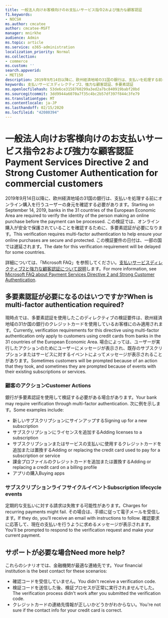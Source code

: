 ```yaml
---
title: 一般法人向けお客様向けのお支払いサービス指令2および強力な顧客認証
f1.keywords:
- NOCSH
ms.author: cmcatee
author: cmcatee-MSFT
manager: mnirkhe
audience: Admin
ms.topic: article
ms.service: o365-administration
localization_priority: Normal
ms.collection:
- commerce
ms.custom: ''
search.appverid:
- MET150
description: 2019年9月14日以降に、欧州経済地域の31国の銀行は、支払いを処理する前にオンライン購入を行うユーザーの身元を確認する必要があります。
keywords: 支払いサービスディレクティブ2、強力な顧客認証、多要素認証
ms.openlocfilehash: 53de6ce3158760299a3ed2a7bc840919babf20bd
ms.sourcegitcommit: 3dd9944a6070a7f35c4bc2b57df397f844c3fe79
ms.translationtype: MT
ms.contentlocale: ja-JP
ms.lasthandoff: 02/15/2020
ms.locfileid: "42080394"
---
```

# <a name="payment-services-directive-2-and-strong-customer-authentication-for-commercial-customers"></a><span data-ttu-id="e8792-104">一般法人向けお客様向けのお支払いサービス指令2および強力な顧客認証</span><span class="sxs-lookup"><span data-stu-id="e8792-104">Payment Services Directive 2 and Strong Customer Authentication for commercial customers</span></span>

<span data-ttu-id="e8792-105">2019年9月14日以降に、欧州経済地域の31国の銀行は、支払いを処理する前にオンライン購入を行うユーザーの身元を確認する必要があります。</span><span class="sxs-lookup"><span data-stu-id="e8792-105">Starting on September 14, 2019, banks in the 31 countries of the European Economic Area are required to verify the identity of the person making an online purchase before the payment can be processed.</span></span> <span data-ttu-id="e8792-106">この検証では、オンライン購入が安全で保護されていることを確認するために、多要素認証が必要になります。</span><span class="sxs-lookup"><span data-stu-id="e8792-106">This verification requires multi-factor authentication to help ensure your online purchases are secure and protected.</span></span> <span data-ttu-id="e8792-107">この検証要件の日付は、一部の国では遅延されます。</span><span class="sxs-lookup"><span data-stu-id="e8792-107">The date for this verification requirement will be delayed for some countries.</span></span> 

<span data-ttu-id="e8792-108">詳細については、「Microsoft FAQ」を参照してください。[支払いサービスディレクティブ2と強力な顧客認証について説明](https://support.microsoft.com/help/4517854/microsoft-account-open-banking-customer-authentication)します。</span><span class="sxs-lookup"><span data-stu-id="e8792-108">For more information, see [Microsoft FAQ about Payment Services Directive 2 and Strong Customer Authentication](https://support.microsoft.com/help/4517854/microsoft-account-open-banking-customer-authentication).</span></span>

## <a name="when-is-multi-factor-authentication-required"></a><span data-ttu-id="e8792-109">多要素認証が必要になるのはいつですか?</span><span class="sxs-lookup"><span data-stu-id="e8792-109">When is multi-factor authentication required?</span></span>

<span data-ttu-id="e8792-110">現時点では、多要素認証を使用したこのディレクティブの検証要件は、欧州経済地域の31か国の銀行のクレジットカードを使用しているお客様にのみ適用されます。</span><span class="sxs-lookup"><span data-stu-id="e8792-110">Currently, verification requirements for this directive using multi-factor authentication only apply to customers using credit cards from banks in the 31 countries of the European Economic Area.</span></span> <span data-ttu-id="e8792-111">場合によっては、ユーザーが実行したアクションのためにユーザーにメッセージが表示され、既存のサブスクリプションまたはサービスに対するイベントによってメッセージが表示されることがあります。</span><span class="sxs-lookup"><span data-stu-id="e8792-111">Sometimes customers will be prompted because of an action that they took, and sometimes they are prompted because of events with their existing subscriptions or services.</span></span>

### <a name="customer-actions"></a><span data-ttu-id="e8792-112">顧客のアクション</span><span class="sxs-lookup"><span data-stu-id="e8792-112">Customer Actions</span></span>

<span data-ttu-id="e8792-113">銀行が多要素認証を使用して検証する必要がある場合があります。</span><span class="sxs-lookup"><span data-stu-id="e8792-113">Your bank may require verification through multi-factor authentication.</span></span> <span data-ttu-id="e8792-114">次に例を示します。</span><span class="sxs-lookup"><span data-stu-id="e8792-114">Some examples include:</span></span>
- <span data-ttu-id="e8792-115">新しいサブスクリプションにサインアップする</span><span class="sxs-lookup"><span data-stu-id="e8792-115">Signing up for a new subscription</span></span>
- <span data-ttu-id="e8792-116">サブスクリプションにライセンスを追加する</span><span class="sxs-lookup"><span data-stu-id="e8792-116">Adding licenses to a subscription</span></span>
- <span data-ttu-id="e8792-117">サブスクリプションまたはサービスの支払いに使用するクレジットカードを追加または置換する</span><span class="sxs-lookup"><span data-stu-id="e8792-117">Adding or replacing the credit card used to pay for a subscription or service</span></span>
- <span data-ttu-id="e8792-118">課金プロファイルのクレジットカードを追加または置換する</span><span class="sxs-lookup"><span data-stu-id="e8792-118">Adding or replacing a credit card on a billing profile</span></span>
- <span data-ttu-id="e8792-119">アプリの購入</span><span class="sxs-lookup"><span data-stu-id="e8792-119">Buying apps</span></span>

### <a name="subscription-lifecycle-events"></a><span data-ttu-id="e8792-120">サブスクリプションライフサイクルイベント</span><span class="sxs-lookup"><span data-stu-id="e8792-120">Subscription lifecycle events</span></span>

<span data-ttu-id="e8792-121">定期的な支払いに対する請求は失敗する可能性があります。</span><span class="sxs-lookup"><span data-stu-id="e8792-121">Charges for recurring payments might fail.</span></span> <span data-ttu-id="e8792-122">その場合は、手順に従って電子メールを受信します。</span><span class="sxs-lookup"><span data-stu-id="e8792-122">If they do, you’ll receive an email with instructions to follow.</span></span> <span data-ttu-id="e8792-123">確認要求に応答して、現在の支払いを行うように求めるメッセージが表示されます。</span><span class="sxs-lookup"><span data-stu-id="e8792-123">You’ll be prompted to respond to the verification request and make your current payment.</span></span>

## <a name="need-more-help"></a><span data-ttu-id="e8792-124">サポートが必要な場合</span><span class="sxs-lookup"><span data-stu-id="e8792-124">Need more help?</span></span>

<span data-ttu-id="e8792-125">これらのシナリオでは、金融機関が最適な連絡先です。</span><span class="sxs-lookup"><span data-stu-id="e8792-125">Your financial institution is the best contact for these scenarios:</span></span>
- <span data-ttu-id="e8792-126">確認コードを受信していません。</span><span class="sxs-lookup"><span data-stu-id="e8792-126">You didn't receive a verification code.</span></span>  
- <span data-ttu-id="e8792-127">検証コードを送信した後、検証プロセスが正常に実行されませんでした。</span><span class="sxs-lookup"><span data-stu-id="e8792-127">The verification process didn't work after you submitted the verification code.</span></span>
- <span data-ttu-id="e8792-128">クレジットカードの連絡先情報が正しいかどうかがわからない。</span><span class="sxs-lookup"><span data-stu-id="e8792-128">You're not sure if the contact info for your credit card is correct.</span></span>
